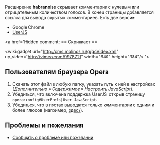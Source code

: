 Расширение **habranoise** скрывает комментарии с нулевым или отрицательным количеством голосов. В конец страницы добавляется ссылка для вывода скрытых комментариев. Есть две версии:

  * [Google Chrome](https://chrome.google.com/extensions/detail/oalakehhkfhellfkejlcehknlklidmkp)
  * [UserJS](http://umonkey-tools.googlecode.com/hg/browsers/extensions/userjs/habradenoiser.js)

<a href='Hidden comment: 
== Скринкаст ==

<wiki:gadget url="http://cms.molinos.ru/g/gcVideo.xml" up_video="http://vimeo.com/9978721" width="640" height="384"/>
'></a>

## Пользователям браузера Opera ##

  1. Скачать этот файл в любую папку, указать путь к ней в настройках (_Дополнительно » Содержимое » Настроить JavaScript_).
  1. Убедиться, что включена поддержка UserJS, открыв страницу `opera:config#UserPrefs|User JavaScript`.
  1. Убедиться, что в постах выводятся только комментарии с одним и более плюсов (например, [здесь](http://habrahabr.ru/blogs/google_chrome/74750/)).

## Проблемы и пожелания ##

  * [Сообщить о проблеме или пожелании](http://code.google.com/p/umonkey-tools/issues/entry?template=habranoise)
